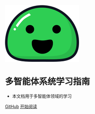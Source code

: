 ![logo](图片/icon.svg)

# 多智能体系统学习指南

- 本文档用于多智能体领域的学习

[GitHub](https://github.com/XiYun0)
[开始阅读](#多智能体系统)

